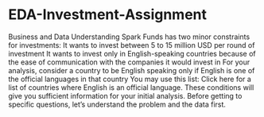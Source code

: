 # EDA-Investment-Assignment
Business and Data Understanding Spark Funds has two minor constraints for investments:  It wants to invest between 5 to 15 million USD per round of investment  It wants to invest only in English-speaking countries because of the ease of communication with the companies it would invest in  For your analysis, consider a country to be English speaking only if English is one of the official languages in that country  You may use this list: Click here for a list of countries where English is an official language.     These conditions will give you sufficient information for your initial analysis. Before getting to specific questions, let’s understand the problem and the data first.
